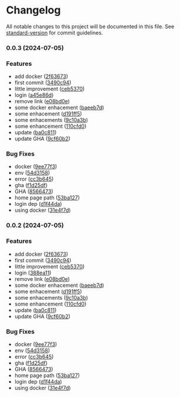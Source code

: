 # Changelog

All notable changes to this project will be documented in this file. See [standard-version](https://github.com/conventional-changelog/standard-version) for commit guidelines.

### 0.0.3 (2024-07-05)


### Features

* add docker ([2f63673](https://github.com/ale-grosselle/microsites-monorepo/commit/2f6367308f8f55b629a4db1e09ee8d681626da4e))
* first commit ([3490c94](https://github.com/ale-grosselle/microsites-monorepo/commit/3490c943be8879788e032deabcc907c5add62349))
* little improvement ([ceb5370](https://github.com/ale-grosselle/microsites-monorepo/commit/ceb5370ed8418e2f6299316d6153d8912e05bce9))
* login ([a45e86d](https://github.com/ale-grosselle/microsites-monorepo/commit/a45e86dba2c2468cd21d2414b59f48ca6c74ca49))
* remove link ([e08bd0e](https://github.com/ale-grosselle/microsites-monorepo/commit/e08bd0ef773637afcc64f70117d6c16e857f50c2))
* some docker enhacement ([baeeb7d](https://github.com/ale-grosselle/microsites-monorepo/commit/baeeb7dd2fe1f3cd0677830f697af520bde75da0))
* some enhacement ([d191ff5](https://github.com/ale-grosselle/microsites-monorepo/commit/d191ff5e7eec3e6b23274cbf15010a8eec8e199c))
* some enhacements ([9c10a3b](https://github.com/ale-grosselle/microsites-monorepo/commit/9c10a3bd8067af21c6feaef257417958c998ab3c))
* some enhancement ([110cfd0](https://github.com/ale-grosselle/microsites-monorepo/commit/110cfd0cbabd6e1c83ef51d96e42ed0e83825805))
* update ([ba0c811](https://github.com/ale-grosselle/microsites-monorepo/commit/ba0c811684697cb89b2e315b8bb6a0225c7fe726))
* update GHA ([9cf60b2](https://github.com/ale-grosselle/microsites-monorepo/commit/9cf60b2be928935660e04b4bbbab958fad7e266c))


### Bug Fixes

* docker ([9ee77f3](https://github.com/ale-grosselle/microsites-monorepo/commit/9ee77f3f49d56ee252ad26141420b0c2cab8d6e4))
* env ([54d3158](https://github.com/ale-grosselle/microsites-monorepo/commit/54d31583ed227e597e0f0e2dbaf0d954d5083dc5))
* error ([cc3b645](https://github.com/ale-grosselle/microsites-monorepo/commit/cc3b645e74d03766c20409174398cfad06f0d8dd))
* gha ([f1d25df](https://github.com/ale-grosselle/microsites-monorepo/commit/f1d25dfc982afa61aa32e43fd2e459244f596a21))
* GHA ([8566473](https://github.com/ale-grosselle/microsites-monorepo/commit/8566473b184b12a9668d5079a8a11a27fe372c8a))
* home page path ([53ba127](https://github.com/ale-grosselle/microsites-monorepo/commit/53ba1272853e57bddf07fa1246890a4f772c35b9))
* login dep ([d1f44da](https://github.com/ale-grosselle/microsites-monorepo/commit/d1f44dabc06cb178bea1be7168d7894cf9eadc10))
* using docker ([31e4f7d](https://github.com/ale-grosselle/microsites-monorepo/commit/31e4f7dc5c7d13fdd1cdf1bc8645d1d9abdd9d53))

### 0.0.2 (2024-07-05)


### Features

* add docker ([2f63673](https://github.com/ale-grosselle/microsites-monorepo/commit/2f6367308f8f55b629a4db1e09ee8d681626da4e))
* first commit ([3490c94](https://github.com/ale-grosselle/microsites-monorepo/commit/3490c943be8879788e032deabcc907c5add62349))
* little improvement ([ceb5370](https://github.com/ale-grosselle/microsites-monorepo/commit/ceb5370ed8418e2f6299316d6153d8912e05bce9))
* login ([388ea11](https://github.com/ale-grosselle/microsites-monorepo/commit/388ea110e2758262e8e9a402a8df0a7cfa5698f9))
* remove link ([e08bd0e](https://github.com/ale-grosselle/microsites-monorepo/commit/e08bd0ef773637afcc64f70117d6c16e857f50c2))
* some docker enhacement ([baeeb7d](https://github.com/ale-grosselle/microsites-monorepo/commit/baeeb7dd2fe1f3cd0677830f697af520bde75da0))
* some enhacement ([d191ff5](https://github.com/ale-grosselle/microsites-monorepo/commit/d191ff5e7eec3e6b23274cbf15010a8eec8e199c))
* some enhacements ([9c10a3b](https://github.com/ale-grosselle/microsites-monorepo/commit/9c10a3bd8067af21c6feaef257417958c998ab3c))
* some enhancement ([110cfd0](https://github.com/ale-grosselle/microsites-monorepo/commit/110cfd0cbabd6e1c83ef51d96e42ed0e83825805))
* update ([ba0c811](https://github.com/ale-grosselle/microsites-monorepo/commit/ba0c811684697cb89b2e315b8bb6a0225c7fe726))
* update GHA ([9cf60b2](https://github.com/ale-grosselle/microsites-monorepo/commit/9cf60b2be928935660e04b4bbbab958fad7e266c))


### Bug Fixes

* docker ([9ee77f3](https://github.com/ale-grosselle/microsites-monorepo/commit/9ee77f3f49d56ee252ad26141420b0c2cab8d6e4))
* env ([54d3158](https://github.com/ale-grosselle/microsites-monorepo/commit/54d31583ed227e597e0f0e2dbaf0d954d5083dc5))
* error ([cc3b645](https://github.com/ale-grosselle/microsites-monorepo/commit/cc3b645e74d03766c20409174398cfad06f0d8dd))
* gha ([f1d25df](https://github.com/ale-grosselle/microsites-monorepo/commit/f1d25dfc982afa61aa32e43fd2e459244f596a21))
* GHA ([8566473](https://github.com/ale-grosselle/microsites-monorepo/commit/8566473b184b12a9668d5079a8a11a27fe372c8a))
* home page path ([53ba127](https://github.com/ale-grosselle/microsites-monorepo/commit/53ba1272853e57bddf07fa1246890a4f772c35b9))
* login dep ([d1f44da](https://github.com/ale-grosselle/microsites-monorepo/commit/d1f44dabc06cb178bea1be7168d7894cf9eadc10))
* using docker ([31e4f7d](https://github.com/ale-grosselle/microsites-monorepo/commit/31e4f7dc5c7d13fdd1cdf1bc8645d1d9abdd9d53))
